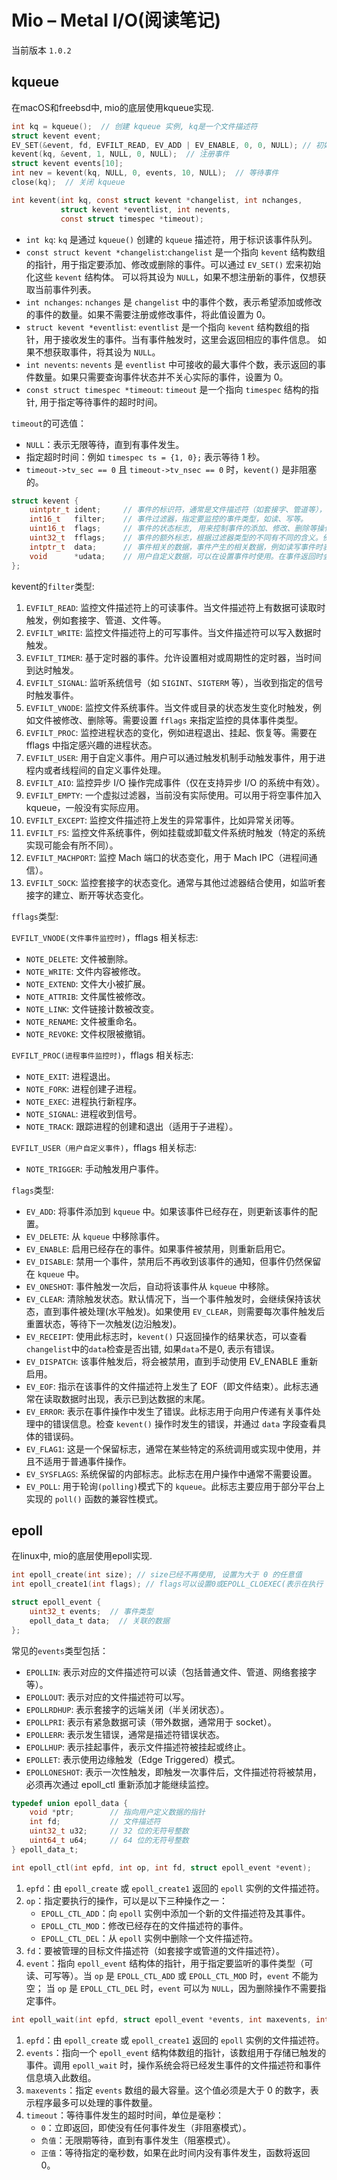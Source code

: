 # Mio – Metal I/O(阅读笔记)

当前版本 `1.0.2`

## kqueue

在macOS和freebsd中, mio的底层使用kqueue实现.

```c
int kq = kqueue();  // 创建 kqueue 实例, kq是一个文件描述符
struct kevent event;
EV_SET(&event, fd, EVFILT_READ, EV_ADD | EV_ENABLE, 0, 0, NULL); // 初始化event
kevent(kq, &event, 1, NULL, 0, NULL);  // 注册事件
struct kevent events[10];
int nev = kevent(kq, NULL, 0, events, 10, NULL);  // 等待事件
close(kq);  // 关闭 kqueue
```

```c
int kevent(int kq, const struct kevent *changelist, int nchanges,
           struct kevent *eventlist, int nevents,
           const struct timespec *timeout);
```

- `int kq`: `kq` 是通过 `kqueue()` 创建的 `kqueue` 描述符，用于标识该事件队列。
- `const struct kevent *changelist`:`changelist` 是一个指向 `kevent` 结构数组的指针，用于指定要添加、修改或删除的事件。可以通过 `EV_SET()` 宏来初始化这些 `kevent` 结构体。 可以将其设为 `NULL`，如果不想注册新的事件，仅想获取当前事件列表。
- `int nchanges`: `nchanges` 是 `changelist` 中的事件个数，表示希望添加或修改的事件的数量。如果不需要注册或修改事件，将此值设置为 0。
- `struct kevent *eventlist`: `eventlist` 是一个指向 `kevent` 结构数组的指针，用于接收发生的事件。当有事件触发时，这里会返回相应的事件信息。 如果不想获取事件，将其设为 `NULL`。
- `int nevents`: `nevents` 是 `eventlist` 中可接收的最大事件个数，表示返回的事件数量。如果只需要查询事件状态并不关心实际的事件，设置为 0。
- `const struct timespec *timeout`: `timeout` 是一个指向 `timespec` 结构的指针, 用于指定等待事件的超时时间。

`timeout`的可选值：
- `NULL`：表示无限等待，直到有事件发生。
- 指定超时时间：例如 `timespec ts = {1, 0};` 表示等待 1 秒。
- `timeout->tv_sec == 0` 且 `timeout->tv_nsec == 0` 时，`kevent()` 是非阻塞的。

```c
struct kevent {
    uintptr_t ident;     // 事件的标识符，通常是文件描述符（如套接字、管道等），但也可以是其他类型的标识符，具体取决于事件类型。
    int16_t   filter;    // 事件过滤器，指定要监控的事件类型，如读、写等。
    uint16_t  flags;     // 事件的状态标志, 用来控制事件的添加、修改、删除等操作。
    uint32_t  fflags;    // 事件的额外标志，根据过滤器类型的不同有不同的含义。例如在监控文件系统事件时，fflags 可能会包含标识具体变化类型的标志位。
    intptr_t  data;      // 事件相关的数据，事件产生的相关数据，例如读写事件时表示可读或可写的数据字节数。
    void      *udata;    // 用户自定义数据，可以在设置事件时使用。在事件返回时会保留这个值，用来区分不同事件源或进行事件处理时的上下文传递。
};
```

kevent的`filter`类型:
1. `EVFILT_READ`: 监控文件描述符上的可读事件。当文件描述符上有数据可读取时触发，例如套接字、管道、文件等。
2. `EVFILT_WRITE`: 监控文件描述符上的可写事件。当文件描述符可以写入数据时触发。
3. `EVFILT_TIMER`: 基于定时器的事件。允许设置相对或周期性的定时器，当时间到达时触发。
4. `EVFILT_SIGNAL`: 监听系统信号（如 `SIGINT`、`SIGTERM` 等），当收到指定的信号时触发事件。
5. `EVFILT_VNODE`: 监控文件系统事件。当文件或目录的状态发生变化时触发，例如文件被修改、删除等。需要设置 `fflags` 来指定监控的具体事件类型。
6. `EVFILT_PROC`: 监控进程状态的变化，例如进程退出、挂起、恢复等。需要在 fflags 中指定感兴趣的进程状态。
7. `EVFILT_USER`: 用于自定义事件。用户可以通过触发机制手动触发事件，用于进程内或者线程间的自定义事件处理。
8. `EVFILT_AIO`: 监控异步 I/O 操作完成事件（仅在支持异步 I/O 的系统中有效）。
9. `EVFILT_EMPTY`: 一个虚拟过滤器，当前没有实际使用。可以用于将空事件加入 kqueue，一般没有实际应用。
10. `EVFILT_EXCEPT`: 监控文件描述符上发生的异常事件，比如异常关闭等。
11. `EVFILT_FS`: 监控文件系统事件，例如挂载或卸载文件系统时触发（特定的系统实现可能会有所不同）。
12. `EVFILT_MACHPORT`: 监控 Mach 端口的状态变化，用于 Mach IPC（进程间通信）。
13. `EVFILT_SOCK`: 监控套接字的状态变化。通常与其他过滤器结合使用，如监听套接字的建立、断开等状态变化。

`fflags`类型:

`EVFILT_VNODE(文件事件监控时)`，fflags 相关标志:
- `NOTE_DELETE`: 文件被删除。
- `NOTE_WRITE`: 文件内容被修改。
- `NOTE_EXTEND`: 文件大小被扩展。
- `NOTE_ATTRIB`: 文件属性被修改。
- `NOTE_LINK`: 文件链接计数被改变。
- `NOTE_RENAME`: 文件被重命名。
- `NOTE_REVOKE`: 文件权限被撤销。

`EVFILT_PROC(进程事件监控时)`，fflags 相关标志:
- `NOTE_EXIT`: 进程退出。
- `NOTE_FORK`: 进程创建子进程。
- `NOTE_EXEC`: 进程执行新程序。
- `NOTE_SIGNAL`: 进程收到信号。
- `NOTE_TRACK`: 跟踪进程的创建和退出（适用于子进程）。

`EVFILT_USER（用户自定义事件)`，fflags 相关标志:
- `NOTE_TRIGGER`: 手动触发用户事件。

`flags`类型:
- `EV_ADD`: 将事件添加到 `kqueue` 中。如果该事件已经存在，则更新该事件的配置。
- `EV_DELETE`: 从 `kqueue` 中移除事件。
- `EV_ENABLE`: 启用已经存在的事件。如果事件被禁用，则重新启用它。
- `EV_DISABLE`: 禁用一个事件，禁用后不再收到该事件的通知，但事件仍然保留在 `kqueue` 中。
- `EV_ONESHOT`: 事件触发一次后，自动将该事件从 `kqueue` 中移除。
- `EV_CLEAR`: 清除触发状态。默认情况下，当一个事件触发时，会继续保持该状态，直到事件被处理(水平触发)。如果使用 `EV_CLEAR`，则需要每次事件触发后重置状态，等待下一次触发(边沿触发)。
- `EV_RECEIPT`: 使用此标志时，`kevent()` 只返回操作的结果状态，可以查看`changelist`中的`data`检查是否出错, 如果`data`不是0, 表示有错误。
- `EV_DISPATCH`: 该事件触发后，将会被禁用，直到手动使用 EV_ENABLE 重新启用。
- `EV_EOF`: 指示在该事件的文件描述符上发生了 EOF（即文件结束）。此标志通常在读取数据时出现，表示已到达数据的末尾。
- `EV_ERROR`: 表示在事件操作中发生了错误。此标志用于向用户传递有关事件处理中的错误信息。检查 `kevent()` 操作时发生的错误，并通过 `data` 字段查看具体的错误码。
- `EV_FLAG1`: 这是一个保留标志，通常在某些特定的系统调用或实现中使用，并且不适用于普通事件操作。
- `EV_SYSFLAGS`: 系统保留的内部标志。此标志在用户操作中通常不需要设置。
- `EV_POLL`: 用于轮询`(polling)`模式下的 `kqueue`。此标志主要应用于部分平台上实现的 `poll()` 函数的兼容性模式。

## epoll

在linux中, mio的底层使用epoll实现.

```c
int epoll_create(int size); // size已经不再使用, 设置为大于 0 的任意值
int epoll_create1(int flags); // flags可以设置0或EPOLL_CLOEXEC(表示在执行 exec 系列系统调用时自动关闭该 epoll 文件描述符)
```

```c
struct epoll_event {
    uint32_t events;  // 事件类型
    epoll_data_t data;  // 关联的数据
};
```
常见的`events`类型包括：
- `EPOLLIN`: 表示对应的文件描述符可以读（包括普通文件、管道、网络套接字等）。
- `EPOLLOUT`: 表示对应的文件描述符可以写。
- `EPOLLRDHUP`: 表示套接字的远端关闭（半关闭状态）。
- `EPOLLPRI`: 表示有紧急数据可读（带外数据，通常用于 socket）。
- `EPOLLERR`: 表示发生错误，通常是描述符错误状态。
- `EPOLLHUP`: 表示挂起事件，表示文件描述符被挂起或终止。
- `EPOLLET`: 表示使用边缘触发（Edge Triggered）模式。
- `EPOLLONESHOT`: 表示一次性触发，即触发一次事件后，文件描述符将被禁用，必须再次通过 epoll_ctl 重新添加才能继续监控。

```c
typedef union epoll_data {
    void *ptr;        // 指向用户定义数据的指针
    int fd;           // 文件描述符
    uint32_t u32;     // 32 位的无符号整数
    uint64_t u64;     // 64 位的无符号整数
} epoll_data_t;
```

```c
int epoll_ctl(int epfd, int op, int fd, struct epoll_event *event);
```

1. `epfd`：由 `epoll_create` 或 `epoll_create1` 返回的 `epoll` 实例的文件描述符。
2. `op`：指定要执行的操作，可以是以下三种操作之一：
   - `EPOLL_CTL_ADD`：向 `epoll` 实例中添加一个新的文件描述符及其事件。
   - `EPOLL_CTL_MOD`：修改已经存在的文件描述符的事件。
   - `EPOLL_CTL_DEL`：从 `epoll` 实例中删除一个文件描述符。
3. `fd`：要被管理的目标文件描述符（如套接字或管道的文件描述符）。
4. `event`：指向 `epoll_event` 结构体的指针，用于指定要监听的事件类型（可读、可写等）。当 `op` 是 `EPOLL_CTL_ADD` 或 `EPOLL_CTL_MOD` 时，`event` 不能为空；
当 `op` 是 `EPOLL_CTL_DEL` 时，`event` 可以为 `NULL`，因为删除操作不需要指定事件。

```c
int epoll_wait(int epfd, struct epoll_event *events, int maxevents, int timeout);
```
1. `epfd`：由 `epoll_create` 或 `epoll_create1` 返回的 `epoll` 实例的文件描述符。
2. `events`：指向一个 `epoll_event` 结构体数组的指针，该数组用于存储已触发的事件。调用 `epoll_wait` 时，操作系统会将已经发生事件的文件描述符和事件信息填入此数组。
3. `maxevents`：指定 `events` 数组的最大容量。这个值必须是大于 0 的数字，表示程序最多可以处理的事件数量。
4. `timeout`：等待事件发生的超时时间，单位是毫秒：
   - `0`：立即返回，即使没有任何事件发生（非阻塞模式）。
   - `负值`：无限期等待，直到有事件发生（阻塞模式）。
   - `正值`：等待指定的毫秒数，如果在此时间内没有事件发生，函数将返回 0。

